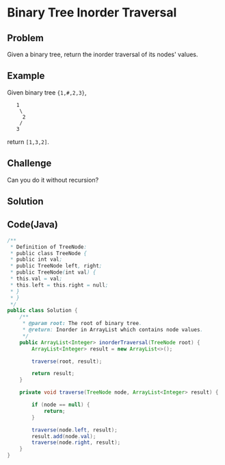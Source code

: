 Binary Tree Inorder Traversal
===



Problem
-------

Given a binary tree, return the inorder traversal of its nodes' values.

Example
-------

Given binary tree ``{1,#,2,3}``,

```
   1
    \
     2
    /
   3
``` 

return ``[1,3,2]``.

Challenge
---------

Can you do it without recursion?

Solution
--------


Code(Java)
----------

```java
/**
 * Definition of TreeNode:
 * public class TreeNode {
 * public int val;
 * public TreeNode left, right;
 * public TreeNode(int val) {
 * this.val = val;
 * this.left = this.right = null;
 * }
 * }
 */
public class Solution {
    /**
     * @param root: The root of binary tree.
     * @return: Inorder in ArrayList which contains node values.
     */
    public ArrayList<Integer> inorderTraversal(TreeNode root) {
        ArrayList<Integer> result = new ArrayList<>();

        traverse(root, result);

        return result;
    }

    private void traverse(TreeNode node, ArrayList<Integer> result) {

        if (node == null) {
            return;
        }

        traverse(node.left, result);
        result.add(node.val);
        traverse(node.right, result);
    }
}

```